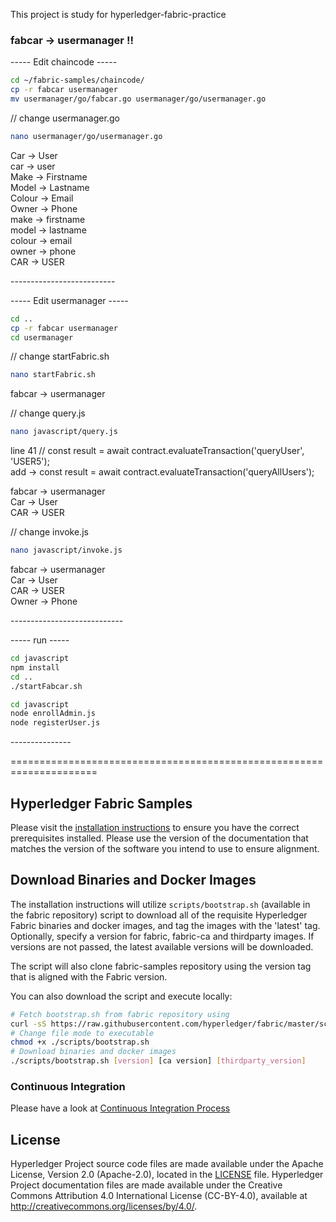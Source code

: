 This project is study for hyperledger-fabric-practice

### fabcar -> usermanager !!

----- Edit chaincode -----<br>
```bash
cd ~/fabric-samples/chaincode/
cp -r fabcar usermanager
mv usermanager/go/fabcar.go usermanager/go/usermanager.go
```

// change usermanager.go<br>
```bash
nano usermanager/go/usermanager.go
```
Car -> User<br>
car -> user<br>
Make -> Firstname<br>
Model -> Lastname<br>
Colour -> Email<br>
Owner -> Phone<br>
make -> firstname<br>
model -> lastname<br>
colour -> email<br>
owner -> phone<br>
CAR -> USER<br>

--------------------------<br>


----- Edit usermanager -----<br>
```bash
cd ..
cp -r fabcar usermanager
cd usermanager
```

// change startFabric.sh<br>
```bash
nano startFabric.sh
```
fabcar -> usermanager<br>

// change query.js<br>
```bash
nano javascript/query.js
```
line 41 // const result = await contract.evaluateTransaction('queryUser', 'USER5');<br>
add -> const result = await contract.evaluateTransaction('queryAllUsers');<br>

fabcar -> usermanager<br>
Car -> User<br>
CAR -> USER<br>

// change invoke.js<br>
```bash
nano javascript/invoke.js
```
fabcar -> usermanager<br>
Car -> User<br>
CAR -> USER<br>
Owner -> Phone<br>

----------------------------<br>


----- run -----<br>
```bash
cd javascript
npm install
cd ..
./startFabcar.sh

cd javascript
node enrollAdmin.js
node registerUser.js
```

---------------<br>


=====================================================================



[//]: # (SPDX-License-Identifier: CC-BY-4.0)

## Hyperledger Fabric Samples

Please visit the [installation instructions](http://hyperledger-fabric.readthedocs.io/en/latest/install.html)
to ensure you have the correct prerequisites installed. Please use the
version of the documentation that matches the version of the software you
intend to use to ensure alignment.

## Download Binaries and Docker Images

The installation instructions will utilize `scripts/bootstrap.sh` (available in the fabric repository)
script to download all of the requisite Hyperledger Fabric binaries and docker
images, and tag the images with the 'latest' tag. Optionally,
specify a version for fabric, fabric-ca and thirdparty images. If versions
are not passed, the latest available versions will be downloaded.

The script will also clone fabric-samples repository using the version tag that
is aligned with the Fabric version.

You can also download the script and execute locally:

```bash
# Fetch bootstrap.sh from fabric repository using
curl -sS https://raw.githubusercontent.com/hyperledger/fabric/master/scripts/bootstrap.sh -o ./scripts/bootstrap.sh
# Change file mode to executable
chmod +x ./scripts/bootstrap.sh
# Download binaries and docker images
./scripts/bootstrap.sh [version] [ca version] [thirdparty_version]
```

### Continuous Integration

Please have a look at [Continuous Integration Process](docs/fabric-samples-ci.md)

## License <a name="license"></a>

Hyperledger Project source code files are made available under the Apache
License, Version 2.0 (Apache-2.0), located in the [LICENSE](LICENSE) file.
Hyperledger Project documentation files are made available under the Creative
Commons Attribution 4.0 International License (CC-BY-4.0), available at http://creativecommons.org/licenses/by/4.0/.
